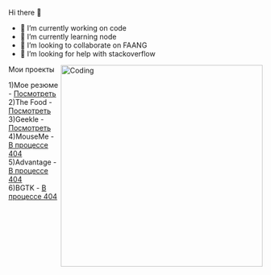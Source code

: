 Hi there 👋
- 🔭 I’m currently working on code
- 🌱 I’m currently learning node
- 👯 I’m looking to collaborate on FAANG
- 🤔 I’m looking for help with stackoverflow



<img align="right" alt="Coding" width="400" src="add your link 
  here">


Мои проекты </br>


1)Мое резюме - <a href="https://elastic-spence-a7e698.netlify.app/">Посмотреть</a> </br>
2)The Food - <a href="https://stoic-benz-e10aa5.netlify.app/">Посмотреть</a> </br>
3)Geekle - <a href="https://stoic-sammet-bd5f53.netlify.app/">Посмотреть</a> </br>
4)MouseMe - <a href="https://xenodochial-yalow-6b6bac.netlify.app/">В процессе 404</a> </br>
5)Advantage - <a href="https://xenodochial-yalow-6b6bac.netlify.app/">В процессе 404</a> </br>
6)BGTK - <a href="https://bgtk.edu.kg">В процессе 404</a>
